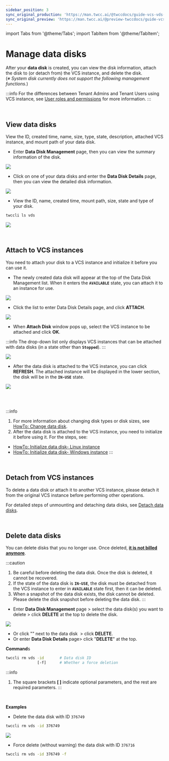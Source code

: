 ```yaml
---
sidebar_position: 3
sync_original_production: 'https://man.twcc.ai/@twccdocs/guide-vcs-vds-manage-disk-en' 
sync_original_preview: 'https://man.twcc.ai/@preview-twccdocs/guide-vcs-vds-manage-disk-en' 
---
```


import Tabs from '@theme/Tabs';
import TabItem from '@theme/TabItem';

# Manage data disks

After your **data disk** is created, you can view the disk information, attach the disk to (or detach from) the VCS instance, and delete the disk. <br/>(*※ System disk currently does not support the following management functions*.)

:::info
For the differences between Tenant Admins and Tenant Users using VCS instance, see [<ins>User roles and permissions</ins>](https://man.twcc.ai/@twccdocs/role-main-en/https%3A%2F%2Fman.twcc.ai%2F%40twccdocs%2Frole-storage-en#%E8%99%9B%E6%93%AC%E7%A3%81%E7%A2%9F%E6%9C%8D%E5%8B%99) for more information.
:::

<br/>

## View data disks

View the ID, created time, name, size, type, state, description, attached VCS instance, and mount path of your data disk.

<Tabs>

<TabItem value="TWCC Portal" label="TWCC Portal">

- Enter **Data Disk Management** page, then you can view the summary information of the disk. 

![](https://cos.twcc.ai/SYS-MANUAL/uploads/upload_bd8f238dd56b9bd437f4b3c2dbbbccbf.png)


- Click on one of your data disks and enter the **Data Disk Details** page, then you can view the detailed disk information.

![](https://cos.twcc.ai/SYS-MANUAL/uploads/upload_a56cfee1ff28f578bff894daed2d5a62.png)


</TabItem>

<TabItem value="TWCC CLI" label="TWCC CLI">

- View the ID, name, created time, mount path, size, state and type of your disk.

```bash
twccli ls vds
```

![](https://cos.twcc.ai/SYS-MANUAL/uploads/upload_c976443120fa105196269359143aeb3a.png)

</TabItem>

</Tabs>

<br/>

## Attach to VCS instances

You need to attach your disk to a VCS instance and initialize it before you can use it.

<Tabs>

<TabItem value="TWCC Portal" label="TWCC Portal">

* The newly created data disk will appear at the top of the Data Disk Management list. When it enters the **`AVAILABLE`** state, you can attach it to an instance for use.

![](https://cos.twcc.ai/SYS-MANUAL/uploads/upload_6da326c54d62392da23c299de1f3ed25.png)




* Click the list to enter Data Disk Details page, and click **ATTACH**.

![](https://cos.twcc.ai/SYS-MANUAL/uploads/upload_f025c6f70f0b5daa88ec8ea0dd3ee0dc.png)




* When **Attach Disk** window pops up, select the VCS instance to be attached and click **OK**.

:::info
The drop-down list only displays VCS instances that can be attached with data disks (in a state other than **`Stopped`**).
:::


![](https://cos.twcc.ai/SYS-MANUAL/uploads/upload_1ed0015b5ca27424909117bac12777e6.png)


* After the data disk is attached to the VCS instance, you can click **REFRESH**. The attached instance will be displayed in the lower section, the disk will be in the **`IN-USE`** state.

![](https://cos.twcc.ai/SYS-MANUAL/uploads/upload_d79c9ac00e3961f1b1f23c7ed57883b5.png)


</TabItem>

<TabItem value="TWCC CLI" label="TWCC CLI (Not yet supported)">

<br/>

</TabItem>

</Tabs>

<br/>


:::info
1. For more information about changing disk types or disk sizes, see [<ins>HowTo: Change data disk</ins>](https://man.twcc.ai/@twccdocs/howto-bss-replace-data-vol-en).
2. After the data disk is attached to the VCS instance, you need to initialize it before using it. For the steps, see: 
- [<ins>HowTo: Initialize data disk- Linux instance</ins>](https://man.twcc.ai/@twccdocs/howto-bss-init-vol-linux-en)
- [<ins>HowTo: Initialize data disk- Windows instance</ins>](https://man.twcc.ai/@twccdocs/howto-bss-init-vol-windows-en)
:::

<br/>

## Detach from VCS instances

To delete a data disk or attach it to another VCS instance, please detach it from the original VCS instance before performing other operations.


For detailed steps of unmounting and detaching data disks, see [Detach data disks](https://man.twcc.ai/@twccdocs/vcs-vds-guide-detach-data-disk-en).

<br/>


## Delete data disks

You can delete disks that you no longer use. Once deleted, <ins>**it is not billed anymore**</ins>.


:::caution
1. Be careful before deleting the data disk. Once the disk is deleted, it cannot be recovered.
2. If the state of the data disk is **`IN-USE`**, the disk must be detached from the VCS instance to enter in **`AVAILABLE`** state first, then it can be deleted.
3. When a snapshot of the data disk exists, the disk cannot be deleted. Please delete the disk snapshot before deleting the data disk.
:::


<Tabs>

<TabItem value="TWCC Portal" label="TWCC Portal">

- Enter **Data Disk Management** page > select the data disk(s) you want to delete > click **DELETE** at the top to delete the disk.

![](https://cos.twcc.ai/SYS-MANUAL/uploads/upload_6d9947298979e85c4062f988994e51e4.png)


- Or click "<i class="fa fa-ellipsis-v fa-20" aria-hidden="true"></i>" next to the data disk &nbsp;> click **DELETE**. 
- Or enter **Data Disk Details** page> click "**DELETE**" at the top.

</TabItem>

<TabItem value="TWCC CLI" label="TWCC CLI">

**Command**s

```bash
twccli rm vds -id       # Data disk ID 
              [-f]      # Whether a force deletion
```

:::info
1. The square brackets **[ ]** indicate optional parameters, and the rest are required parameters.
:::

<br/>

**Examples**

- Delete the data disk with ID `376749`
```bash
twccli rm vds -id 376749
```
![](https://cos.twcc.ai/SYS-MANUAL/uploads/upload_e2a0873513f1cc8f60be01a78ae3b456.png)

- Force delete (without warning) the data disk with ID `376716`

```bash
twccli rm vds -id 376749 -f
```

</TabItem>

</Tabs>